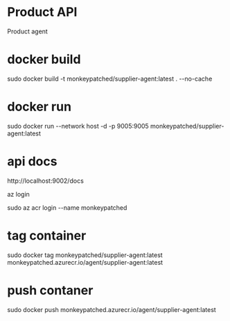 # Product API
Product agent

# docker build 
sudo docker build -t monkeypatched/supplier-agent:latest . --no-cache

# docker run
sudo docker run  --network host -d -p 9005:9005 monkeypatched/supplier-agent:latest

# api docs
http://localhost:9002/docs

az login

sudo az acr login --name monkeypatched

# tag container
sudo docker tag  monkeypatched/supplier-agent:latest  monkeypatched.azurecr.io/agent/supplier-agent:latest 

# push contaner
sudo docker push monkeypatched.azurecr.io/agent/supplier-agent:latest
